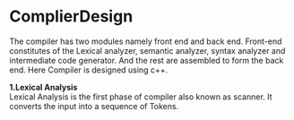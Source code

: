 # ComplierDesign
The compiler has two modules namely front end and back end. Front-end constitutes of the Lexical analyzer, semantic analyzer, syntax analyzer and intermediate code generator. And the rest are assembled to form the back end.
Here Compiler is designed using c++.

<b>1.Lexical Analysis</b><br>
Lexical Analysis is the first phase of compiler also known as scanner. It converts the input into a sequence of Tokens.

